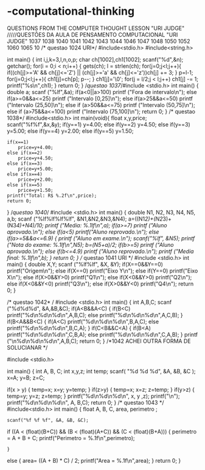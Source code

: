 # -computational-thinking
QUESTIONS FROM THE COMPUTER THOUGHT LESSON "URI JUDGE"    /////QUESTÕES DA AULA DE PENSAMENTO COMPUTACIONAL "URI JUDGE"    1037 1038 1040 1041 1042 1043 1044 1046 1047 1048 1050 1052 1060 1065 10
/* questao 1024 URI*/
#include<stdio.h>
#include<string.h>

int main()
{
    int i,j,k=3,l,n,o,p;
    char ch[1002],ch1[1002];
    scanf("%d",&n);
    getchar();
    for(i = 0;i < n;i++)
    {
        gets(ch);
        l = strlen(ch);
        for(j=0;j<l;j++){
            if((ch[j]>='A' && ch[j]<='Z') || (ch[j]>='a' && ch[j]<='z'))ch[j] += 3;
        }
        p=l-1;
        for(j=0;j<l;j++){
            ch1[j]=ch[p];
            p--;
        }
        ch1[j]='\0';
        for(j = l/2;j < l;j++)
            ch1[j] -= 1;
        printf("%s\n",ch1);
    }
    return 0;
    }
/*questao  1037*/#include <stdio.h>
int main()
{
    double a;
    scanf ("%lf",&a);
    if(a<0||a>100)
        printf ("Fora de intervalo\n");
    else if(a>=0&&a<=25)
        printf ("Intervalo [0,25]\n");
    else if(a>25&&a<=50)
        printf ("Intervalo (25,50]\n");
    else if (a>50&&a<=75)
        printf ("Intervalo (50,75]\n");
    else if (a>75&&a<=100)
        printf ("Intervalo (75,100]\n");
    return 0;
}
/* questao  1038*/
#include<stdio.h>
int main(void){
    float x,y,price;
    scanf("%f%f",&x,&y);
    if(y==1)
        y=4.00;
    else if(y==2)
        y=4.50;
    else if(y==3)
        y=5.00;
    else if(y==4)
        y=2.00;
    else if(y==5)
        y=1.50;
        
    if(x==1)
        price=y+4.00;
    else if(x==2)
        price=y+4.50;
    else if(x==3)
        price=y+5.00;
    else if(x==4)
        price=y+2.00;
    else if(x==5)
        price=y+1.50;
    printf("Total: R$ %.2f\n",price);
    return 0;
}
/*questao 1040*/
#include <stdio.h>
int main()
{
    double N1, N2, N3, N4, N5, a,b;
    scanf ("%lf%lf%lf%lf", &N1,&N2,&N3,&N4);
    a=((N1*2)+(N2*3)+(N3*4)+N4)/10;
    printf ("Media: %.1lf\n",a);
    if(a>=7)
        printf ("Aluno aprovado.\n");
    else if(a<5)
        printf("Aluno reprovado.\n");
    else if(a>=5&&a<=6.9)
    {
        printf ("Aluno em exame.\n");
        scanf("%lf", &N5);
        printf ("Nota do exame: %.1lf\n",N5);
        b=(N5+a)/2;
        if(b>=5)
            printf ("Aluno aprovado.\n");
        else if(b<=4.9)
            printf ("Aluno reprovado.\n");
        printf ("Media final: %.1lf\n",b);
    }
    return 0;
}
/* questao 1041 URI */
#include <stdio.h>
int main()
{
    double X,Y;
    scanf ("%lf%lf", &X, &Y);
    if(X==0&&Y==0) printf("Origem\n");
    else if(X==0) printf("Eixo Y\n");
    else if(Y==0) printf("Eixo X\n");
    else if(X>0&&Y>0) printf("Q1\n");
    else if(X<0&&Y>0) printf("Q2\n");
    else if(X<0&&Y<0) printf("Q3\n");
    else if(X>0&&Y<0) printf("Q4\n");
    return 0;
}

/* questao 1042* /
#include <stdio.h>
int main()
{
    int A,B,C;
    scanf ("%d%d%d", &A,&B,&C);
    if(A<B&&A<C)
    {
        if(B<C)
            printf("%d\n%d\n%d\n",A,B,C);
        else printf("%d\n%d\n%d\n",A,C,B);
    }
    if(B<A&&B<C)
    {
        if(A<C)
            printf("%d\n%d\n%d\n",B,A,C);
        else printf("%d\n%d\n%d\n",B,C,A);
    }
    if(C<B&&C<A)
    {
        if(B<A)
            printf("%d\n%d\n%d\n",C,B,A);
        else printf("%d\n%d\n%d\n",C,A,B);
    }
    printf ("\n%d\n%d\n%d\n",A,B,C);
    return 0;
}
/*1042 ACHEI OUTRA FORMA DE SOLUCIANAR */

#include <stdio.h>

int main()
{  int A, B, C;
    int x,y,z;
    int temp;
    scanf( "%d %d %d", &A, &B, &C );
    x=A;
    y=B;
    z=C;
    
  if(x > y)
    {
    temp=x;
    x=y;
    y=temp;
    }
 if(z>y) 
    {
    temp=x;
    x=z;
    z=temp;
    }
 if(y>z)
    {
    temp=y;
    y=z;
    z=temp;
    }
  printf("%d\n%d\n%d\n", x, y ,z);
  printf("\n");
  printf("%d\n%d\n%d\n", A, B,C);
      return 0;
}
/* questao 1043 */ 
#include<stdio.h>
int main()
{
   float A, B, C, area, perimetro ;

    scanf("%f %f %f", &A, &B, &C);

   if ((A < (float)(B+C)) && (B < (float)(A+C)) && (C < (float)(B+A)))
    {
        perimetro = A + B + C;
        printf("Perimetro = %.1f\n",perimetro);


    }
   else
    {
        area= ((A + B) * C) / 2;
        printf("Area = %.1f\n",area);
    }
    return 0;
}



